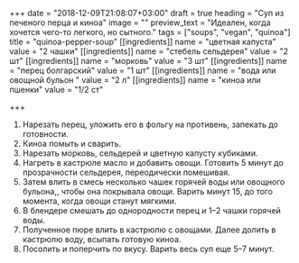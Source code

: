 +++
date = "2018-12-09T21:08:07+03:00"
draft = true
heading = "Суп из печеного перца и киноа"
image = ""
preview_text = "Идеален, когда хочется чего-то легкого, но сытного."
tags = ["soups", "vegan", "quinoa"]
title = "quinoa-pepper-soup"
[[ingredients]]
name = "цветная капуста"
value = "2 чашки"
[[ingredients]]
name = "стебель сельдерея"
value = "2 шт"
[[ingredients]]
name = "морковь"
value = "3 шт"
[[ingredients]]
name = "перец болгарский"
value = "1 шт"
[[ingredients]]
name = "вода или овощной бульон "
value = "2 л"
[[ingredients]]
name = "киноа или пшенки"
value = "1/2 ст"

+++
1. Нарезать перец, уложить его в фольгу на противень, запекать до готовности.
2. Киноа помыть и сварить.
3. Нарезать морковь, сельдерей и цветную капусту кубиками.
4. Нагреть в кастрюле масло и добавить овощи. Готовить 5 минут до прозрачности сельдерея, переодически помешивая.
5. Затем влить в смесь несколько чашек горячей воды или овощного бульона,, чтобы она покрывала овощи. Варить минут 15, до того момента, когда овощи станут мягкими.
6. В блендере смешать до однородности перец и 1–2 чашки горячей воды.
7. Полученное пюре влить в кастрюлю с овощами. Далее долить в кастрюлю воду, всыпать готовую киноа.
8. Посолить и поперчить по вкусу. Варить весь суп еще 5–7 минут.